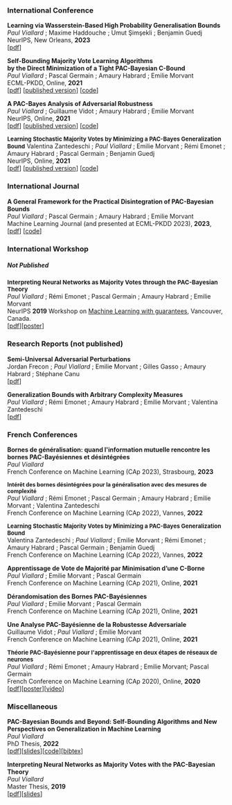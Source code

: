### International Conference

**Learning via Wasserstein-Based High Probability Generalisation Bounds**  
_Paul Viallard_ ; Maxime Haddouche ; Umut Şimşekli ; Benjamin Guedj  
NeurIPS, New Orleans, **2023**  
[[pdf](https://arxiv.org/abs/2306.04375)]

**Self-Bounding Majority Vote Learning Algorithms**  
**by the Direct Minimization of a Tight PAC-Bayesian C-Bound**  
_Paul Viallard_ ; Pascal Germain ; Amaury Habrard ; Emilie Morvant  
ECML-PKDD, Online, **2021**  
[[pdf](https://arxiv.org/abs/2104.13626)] [[published version](https://link.springer.com/chapter/10.1007%2F978-3-030-86520-7_11)] [[code](https://github.com/paulviallard/ECML21-PB-CBound/)]

**A PAC-Bayes Analysis of Adversarial Robustness**  
_Paul Viallard_ ; Guillaume Vidot ; Amaury Habrard ; Emilie Morvant  
NeurIPS, Online, **2021**  
[[pdf](https://arxiv.org/abs/2102.11069)] [[published version](https://papers.nips.cc/paper/2021/hash/78e8dffe65a2898eef68a33b8db35b78-Abstract.html)] [[code](https://github.com/paulviallard/NeurIPS21-PB-Robustness)]

<strong style="font-size: 13px">Learning Stochastic Majority Votes by Minimizing a PAC-Bayes Generalization Bound</strong>
Valentina Zantedeschi ; _Paul Viallard_ ; Emilie Morvant ; Rémi Emonet ; Amaury Habrard ; Pascal Germain ; Benjamin Guedj  
NeurIPS, Online, **2021**  
[[pdf](https://arxiv.org/abs/2106.12535)] [[published version](https://papers.nips.cc/paper/2021/hash/0415740eaa4d9decbc8da001d3fd805f-Abstract.html)] [[code](https://github.com/vzantedeschi/StocMV)]

### International Journal

**A General Framework for the Practical Disintegration of PAC-Bayesian Bounds**  
_Paul Viallard_ ; Pascal Germain ; Amaury Habrard ; Emilie Morvant  
Machine Learning Journal (and presented at ECML-PKDD 2023), **2023**,  
[[pdf](https://arxiv.org/abs/2102.08649)] [[code](https://github.com/paulviallard/MLJ-Disintegrated-PB)]

### International Workshop
##### Not Published
<strong style="font-size: 13.5px">Interpreting Neural Networks as Majority Votes through the PAC-Bayesian Theory</strong>  
_Paul Viallard_ ; Rémi Emonet ; Pascal Germain ; Amaury Habrard ; Emilie Morvant  
NeurIPS **2019** Workshop on [Machine Learning with guarantees](https://sites.google.com/view/mlwithguarantees), Vancouver, Canada.  
[[pdf](https://drive.google.com/file/d/1hc66gKlyotowhK_4__DCaNemvMR1DXWN/view)][[poster](https://drive.google.com/file/d/1dpy2flI1BbDIdoArtLJl0XF_uL6zV2ZZ/view)]

### Research Reports (not published)

**Semi-Universal Adversarial Perturbations**  
Jordan Frecon ; _Paul Viallard_ ; Emilie Morvant ; Gilles Gasso ; Amaury Habrard ; Stéphane Canu  
[[pdf](https://hal.science/hal-03615461)]

**Generalization Bounds with Arbitrary Complexity Measures**  
_Paul Viallard_ ; Rémi Emonet ; Amaury Habrard ; Emilie Morvant ; Valentina Zantedeschi  
[[pdf](https://openreview.net/pdf?id=WhwtdGkbaDr1)]

### French Conferences

**Bornes de généralisation: quand l'information mutuelle rencontre les bornes PAC-Bayésiennes et désintégrées**  
_Paul Viallard_  
French Conference on Machine Learning (CAp 2023), Strasbourg, **2023**  

<strong style="font-size: 12.5px">Intérêt des bornes désintégrées pour la généralisation avec des mesures de complexité</strong>  
_Paul Viallard_ ; Rémi Emonet ; Pascal Germain ; Amaury Habrard ; Emilie Morvant ; Valentina Zantedeschi  
French Conference on Machine Learning (CAp 2022), Vannes, **2022**  

<strong style="font-size: 13px">Learning Stochastic Majority Votes by Minimizing a PAC-Bayes Generalization Bound</strong>  
Valentina Zantedeschi ; _Paul Viallard_ ; Emilie Morvant ; Rémi Emonet ; Amaury Habrard ; Pascal Germain ; Benjamin Guedj  
French Conference on Machine Learning (CAp 2022), Vannes, **2022**  

**Apprentissage de Vote de Majorité par Minimisation d’une C-Borne**  
_Paul Viallard_ ; Emilie Morvant ; Pascal Germain  
French Conference on Machine Learning (CAp 2021), Online, **2021**

**Dérandomisation des Bornes PAC-Bayésiennes**  
_Paul Viallard_ ; Emilie Morvant ; Pascal Germain  
French Conference on Machine Learning (CAp 2021), Online, **2021**

**Une Analyse PAC-Bayésienne de la Robustesse Adversariale**  
Guillaume Vidot ; _Paul Viallard_ ; Emilie Morvant  
French Conference on Machine Learning (CAp 2021), Online, **2021**

<strong style="font-size: 13.0px">Théorie PAC-Bayésienne pour l'apprentissage en deux étapes de réseaux de neurones</strong>  
_Paul Viallard_ ; Rémi Emonet ; Amaury Habrard ; Emilie Morvant; Pascal Germain  
French Conference on Machine Learning (CAp 2020), Online, **2020**  
[[pdf](https://drive.google.com/file/d/1ayUPkvPUzLrvOg2onV-t1r2nPbO_X4Tb/view?usp=sharing)][[poster](publication/2020/cap/poster)][[video](https://www.youtube.com/watch?v=__3UueF5NZQ)]

### Miscellaneous

**PAC-Bayesian Bounds and Beyond: Self-Bounding Algorithms and New Perspectives on Generalization in Machine Learning**  
_Paul Viallard_  
PhD Thesis, **2022**  
[[pdf](https://drive.google.com/open?id=1WWZH3efffma_1YQYIljWhoD6V6RrAY9o)][[slides](https://drive.google.com/open?id=1sVo_tGaADoJthR6XB9uQ7dRmjXdxPOUY)][[code](https://github.com/paulviallard/PhDThesis/)][[bibtex](https://drive.google.com/uc?export=download&id=1D84GK6pIYa0EQ5th3M2-CNPxcWbLM5Kp)]

**Interpreting Neural Networks as Majority Votes with the PAC-Bayesian Theory**  
_Paul Viallard_  
Master Thesis, **2019**  
[[pdf](https://drive.google.com/open?id=13O2Ce3s9eR2M8GXsZkjuryQvot-lhVLf)][[slides](https://drive.google.com/open?id=1TSE4oVPSbgCwel1C85WGQIB4Ricy89-S)]
